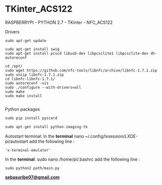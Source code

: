 # TKinter_ACS122

 RASPBERRYPI - PYTHON 2.7 - TKinter - NFC_ACS122

Drivers
```Terminal
sudo apt-get update

sudo apt-get install swig 
sudo apt-get install pcscd libusb-dev libpcsclite1 libpcsclite-dev dh-autoreconf

cd /opt/
sudo wget https://github.com/nfc-tools/libnfc/archive/libnfc-1.7.1.zip
sudo unzip libnfc-1.7.1.zip
cd libnfc-libnfc-1.7.1/
sudo autoreconf -vis
sudo ./configure --with-drivers=all
sudo make
sudo make install


```
Python packages
~~~Python
sudo pip install pyscard

sudo apt-get install python-imaging-tk
~~~

Autostart terminal:
In the **terminal** nano ~/.config/lxsession/LXDE-pi/autostart
add the following line :
```
'x-terminal-emulator'
```
In the **terminal**: sudo nano /home/pi/.bashrc 
add the following line :
```
sudo python2 path/main.py
```


**sebasuribe07@gmail.com**
